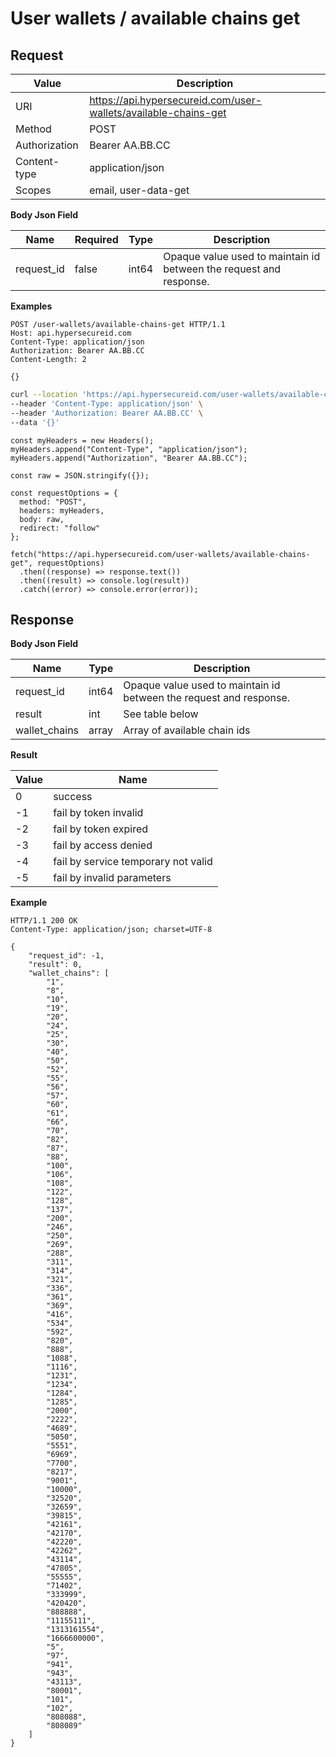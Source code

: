 # User wallets / available chains get

## Request

Value              | Description 
-------------------|---------------
URI                | https://api.hypersecureid.com/user-wallets/available-chains-get
Method             | POST 
Authorization      | Bearer AA.BB.CC
Content-type       | application/json
Scopes             | email, user-data-get

**Body Json Field**

Name               | Required | Type           | Description
-------------------|----------|----------------|---------------------
request_id         | false    | int64          | Opaque value used to maintain id between the request and response.

**Examples**

```HTTP
POST /user-wallets/available-chains-get HTTP/1.1
Host: api.hypersecureid.com
Content-Type: application/json
Authorization: Bearer AA.BB.CC
Content-Length: 2

{}
```
```bash
curl --location 'https://api.hypersecureid.com/user-wallets/available-chains-get' \
--header 'Content-Type: application/json' \
--header 'Authorization: Bearer AA.BB.CC' \
--data '{}'
```
```JS
const myHeaders = new Headers();
myHeaders.append("Content-Type", "application/json");
myHeaders.append("Authorization", "Bearer AA.BB.CC");

const raw = JSON.stringify({});

const requestOptions = {
  method: "POST",
  headers: myHeaders,
  body: raw,
  redirect: "follow"
};

fetch("https://api.hypersecureid.com/user-wallets/available-chains-get", requestOptions)
  .then((response) => response.text())
  .then((result) => console.log(result))
  .catch((error) => console.error(error));
```

## Response

**Body Json Field**

Name          | Type          | Description
--------------|---------------|---------------------
request_id    | int64         | Opaque value used to maintain id between the request and response.
result        | int           | See table below
wallet_chains | array         | Array of available chain ids

**Result**

| Value  | Name 
| ------ | ----------------------------------- 
| 0      | success                             
| -1     | fail by token invalid               
| -2     | fail by token expired               
| -3     | fail by access denied               
| -4     | fail by service temporary not valid 
| -5     | fail by invalid parameters          

**Example**

```HTTP
HTTP/1.1 200 OK
Content-Type: application/json; charset=UTF-8

{
    "request_id": -1,
    "result": 0,
    "wallet_chains": [
        "1",
        "8",
        "10",
        "19",
        "20",
        "24",
        "25",
        "30",
        "40",
        "50",
        "52",
        "55",
        "56",
        "57",
        "60",
        "61",
        "66",
        "70",
        "82",
        "87",
        "88",
        "100",
        "106",
        "108",
        "122",
        "128",
        "137",
        "200",
        "246",
        "250",
        "269",
        "288",
        "311",
        "314",
        "321",
        "336",
        "361",
        "369",
        "416",
        "534",
        "592",
        "820",
        "888",
        "1088",
        "1116",
        "1231",
        "1234",
        "1284",
        "1285",
        "2000",
        "2222",
        "4689",
        "5050",
        "5551",
        "6969",
        "7700",
        "8217",
        "9001",
        "10000",
        "32520",
        "32659",
        "39815",
        "42161",
        "42170",
        "42220",
        "42262",
        "43114",
        "47805",
        "55555",
        "71402",
        "333999",
        "420420",
        "888888",
        "11155111",
        "1313161554",
        "1666600000",
        "5",
        "97",
        "941",
        "943",
        "43113",
        "80001",
        "101",
        "102",
        "808088",
        "808089"
    ]
}
```
